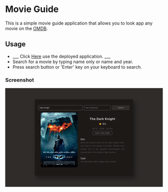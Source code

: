 # Movie Guide
This is a simple movie guide application that allows you to look app any movie on the [OMDB](https://www.omdbapi.com/).

## Usage 
* ___ Click [Here](https://movie-guide-sigma.vercel.app/) use the deployed application. ___ 
* Search for a movie by typing name only or name and year. 
* Press search button or 'Enter' key on your keyboard to search.

### Screenshot
![Movie Guide](./src/assets/screenshot.png)
